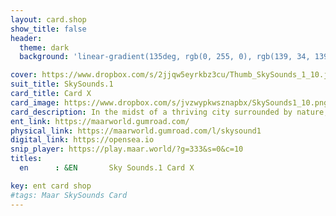 ```yaml
---
layout: card.shop
show_title: false
header:
  theme: dark
  background: 'linear-gradient(135deg, rgb(0, 255, 0), rgb(139, 34, 139, .1))'

cover: https://www.dropbox.com/s/2jjqw5eyrkbz3cu/Thumb_SkySounds_1_10.jpg?raw=1
suit_title: SkySounds.1
card_title: Card X
card_image: https://www.dropbox.com/s/jvzwypkwsznapbx/SkySounds1_10.png?raw=1
card_description: In the midst of a thriving city surrounded by nature, a healthy soundscape is essential in preventing polarization and fostering a sense of unity and community. The power of sound and its ability to shape the way we perceive and interact with our surroundings is acknowledged. Living in harmony with the natural soundscapes is a way of life and music is created that reflects the beauty and diversity of the surroundings. Sound is understood to be capable of bringing people together and fostering a sense of community. At the same time, it is also acknowledged that sound can be used to divide and create conflict. Efforts are made to create a healthy soundscape, one that is diverse, inclusive, and respectful of different perspectives. By preserving a healthy soundscape, a more harmonious and united community is created, one that is less prone to polarization and division.
ent_link: https://maarworld.gumroad.com/
physical_link: https://maarworld.gumroad.com/l/skysound1
digital_link: https://opensea.io
snip_player: https://play.maar.world/?g=333&s=0&c=10
titles:
  en      : &EN       Sky Sounds.1 Card X

key: ent card shop
#tags: Maar SkySounds Card
---
```

